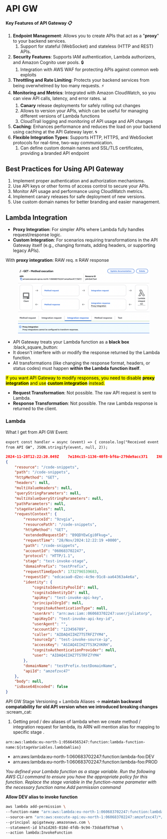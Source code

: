 # API GW

#### Key Features of API Gateway 📋

1. **Endpoint Management**: Allows you to create APIs that act as a "**proxy**" to your backend services.
   1. Support for stateful (WebSocket) and stateless (HTTP and REST) APIs.
2. **Security Features**: Supports IAM authentication, Lambda authorizers, and Amazon Cognito user pools. 🔒
   1. Integration with AWS WAF for protecting APIs against common web exploits&#x20;
3. **Throttling and Rate Limiting**: Protects your backend services from being overwhelmed by too many requests. ⚡
4. **Monitoring and Metrics**: Integrated with Amazon CloudWatch, so you can view API calls, latency, and error rates. 📊
   1. **Canary** release deployments for safely rolling out changes
   2. Allows to version your APIs, which can be useful for managing different versions of Lambda functions
   3. CloudTrail logging and monitoring of API usage and API changes&#x20;
5. **Caching**: Enhances performance and reduces the load on your backend using caching at the API Gateway layer. 🌀
6. **Flexible Integration Types**: Supports HTTP, HTTPS, and WebSocket protocols for real-time, two-way communication.
   1. Can define custom domain names and SSL/TLS certificates, providing a branded API endpoint

## Best Practices for Using API Gateway

1. Implement proper authentication and authorization mechanisms.
2. Use API keys or other forms of access control to secure your APIs.
3. Monitor API usage and performance using CloudWatch metrics.
4. Implement canary releases for safe deployment of new versions.
5. Use custom domain names for better branding and easier management.

## Lambda Integration&#x20;

* **Proxy Integration**: For simpler APIs where Lambda fully handles request/response logic.
* **Custom Integration**: For scenarios requiring transformations in the API Gateway itself (e.g., changing formats, adding headers, or supporting legacy APIs).

With **proxy integration**: RAW req. :on: RAW response&#x20;

<figure><img src="../../.gitbook/assets/lambda-get-proxy.png" alt=""><figcaption></figcaption></figure>

* API Gateway treats your Lambda function as a **black box** :black\_square\_button:
* It doesn't interfere with or modify the response returned by the Lambda function.
* All transformations (like changing the response format, headers, or status codes) must happen **within the Lambda function itself**.

<mark style="background-color:yellow;">If you want API Gateway to modify responses, you need to disable</mark> <mark style="background-color:yellow;"></mark><mark style="background-color:yellow;">**proxy integration**</mark> <mark style="background-color:yellow;"></mark><mark style="background-color:yellow;">and use</mark> <mark style="background-color:yellow;"></mark><mark style="background-color:yellow;">**custom integration**</mark> <mark style="background-color:yellow;"></mark><mark style="background-color:yellow;">instead.</mark>

* **Request Transformation**: Not possible. The raw API request is sent to Lambda.
* **Response Transformation**: Not possible. The raw Lambda response is returned to the client.

### Lambda&#x20;

What I get from API GW Event:

`export const handler = async (event) => { console.log("Received event from API GW", JSON.stringify(event, null, 2));`

```json
2024-11-28T12:22:20.049Z	7e184c15-1136-40f8-bf6a-279de9acc371	INFO	Received event from API GW 
{
    "resource": "/code-snippets",
    "path": "/code-snippets",
    "httpMethod": "GET",
    "headers": null,
    "multiValueHeaders": null,
    "queryStringParameters": null,
    "multiValueQueryStringParameters": null,
    "pathParameters": null,
    "stageVariables": null,
    "requestContext": {
        "resourceId": "9zvgia",
        "resourcePath": "/code-snippets",
        "httpMethod": "GET",
        "extendedRequestId": "B9QDYEwCgi0Fkug=",
        "requestTime": "28/Nov/2024:12:22:19 +0000",
        "path": "/code-snippets",
        "accountId": "060683702247",
        "protocol": "HTTP/1.1",
        "stage": "test-invoke-stage",
        "domainPrefix": "testPrefix",
        "requestTimeEpoch": 1732796539683,
        "requestId": "edcacaa0-d2ec-4c9e-91c8-aa64363a4e6a",
        "identity": {
            "cognitoIdentityPoolId": null,
            "cognitoIdentityId": null,
            "apiKey": "test-invoke-api-key",
            "principalOrgId": null,
            "cognitoAuthenticationType": null,
            "userArn": "arn:aws:iam::060683702247:user/juliatorp",
            "apiKeyId": "test-invoke-api-key-id",
            "userAgent": "",
            "accountId": "123456789",
            "caller": "AIDAQ4IIHZ7TSTRFZ7YM4",
            "sourceIp": "test-invoke-source-ip",
            "accessKey": "ASIAQ4IIHZ7TS3K2VKRH",
            "cognitoAuthenticationProvider": null,
            "user": "AIDAQ4IIHZ7TSTRFZ7YM4"
        },
        "domainName": "testPrefix.testDomainName",
        "apiId": "amzefzxc47"
    },
    "body": null,
    "isBase64Encoded": false
}
```

API GW Stage Versioning +  Lambda Aliases -> **maintain backward compatability for old API version when we introduced breaking changes** :scream\_cat:

1. Getting prod / dev aliases of lambda when we create method / integration request for lambda, its ARN will mention alias for mapping to specific stage .

`arn:aws:lambda:eu-north-1:05664565247:function:lambda-function-name:${stageVariables.lambdaAlias}`

* arn:aws:lambda:eu-north-1:060683702247:function:lambda-foo:DEV
* arn:aws:lambda:eu-north-1:060683702247:function:lambda-foo:PROD

_You defined your Lambda function as a stage variable. Run the following AWS CLI command to ensure you have the appropriate policy for this function. Replace the stage variable in the function-name parameter with the necessary function name.Add permission command_

**Allow DEV alias to invoke function**

```bash
aws lambda add-permission \
--function-name "arn:aws:lambda:eu-north-1:060683702247:function:lambda-stage-vars-GET:DEV" \
--source-arn "arn:aws:execute-api:eu-north-1:060683702247:amzefzxc47/*/GET/stage-variables" \
--principal apigateway.amazonaws.com \
--statement-id b7a1d265-018d-4fdb-9c94-73dda8f879a0 \
--action lambda:InvokeFunction
```



```
```

